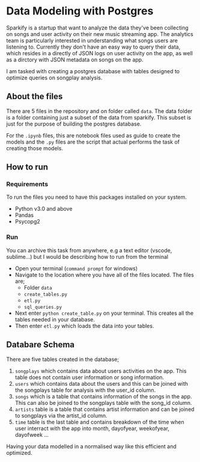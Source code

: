 # Data Modeling with Postgres
Sparkify is a startup that want to analyze the data they've been collecting on songs and user activity on their new music streaming app. The analytics team is particularly interested in understanding what songs users are listening to. Currently they don't have an easy way to query their data, which resides in a directly of JSON logs on user activity on the app, as well as a dirctory with JSON metadata on songs on the app.

I am tasked with creating a postgres database with tables designed to optimize queries on songplay analysis.

## About the files
There are 5 files in the repository and on folder called `data`. The data folder is a folder containing just a subset of the data from sparkify. This subset is just for the purpose of building the postgres database.

For the `.ipynb` files, this are notebook files used as guide to create the models and the `.py` files are the script that actual performs the task of creating those models.

## How to run
### Requirements
To run the files you need to have this packages installed on your system.
* Python v3.0 and above
* Pandas
* Psycopg2

### Run
You can archive this task from anywhere, e.g a text editor (vscode, sublime...) but I would be describing how to run from the terminal
* Open your terminal (`command prompt` for windows)
* Navigate to the location where you have all of the files located. The files are;
    * Folder `data`
    * `create_tables.py`
    * `etl.py`
    * `sql_queries.py`
* Next enter `python create_table.py` on your terminal. This creates all the tables needed in your database.
* Then enter `etl.py` which loads the data into your tables.

## Databare Schema
There are five tables created in the database;
1. `songplays` which contains data about users activities on the app. This table does not contain user information or song information.
2. `users` which contains data about the users and this can be joined with the songplays table for analysis with the user_id column.
3. `songs` which is a table that contains information of the songs in the app. This can also be joined to the songplays table with the song_id column.
4. `artists` table is a table that contains artist information and can be joined to songplays via the artist_id column.
5. `time` table is the last table and contains breakdown of the time when user interract with the app into month, dayofyear, weekofyear, dayofweek ...

Having your data modelled in a normalised way like this efficient and optimized.